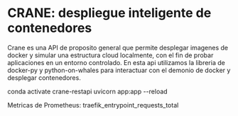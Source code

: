# CRANE: despliegue inteligente de contenedores

Crane es una API de proposito general que permite desplegar imagenes de docker y simular una estructura cloud localmente, con el fin de probar aplicaciones en un entorno controlado.
En esta api utilizamos la libreria de docker-py y python-on-whales para interactuar con el demonio de docker y desplegar contenedores.

conda activate crane-restapi
uvicorn app:app --reload

Metricas de Prometheus:
traefik_entrypoint_requests_total
